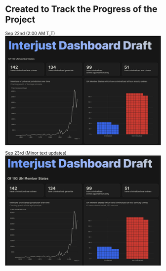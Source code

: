 # Created to Track the Progress of the Project
Sep 22nd (2:00 AM T_T)
![alt text](images/sep22.png)


Sep 23rd (Minor text updates)
![alt text](images/sep23.png)